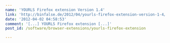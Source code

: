 ```yaml
---
name: 'YOURLS Firefox extension Version 1.4'
link: 'http://binfalse.de/2012/04/yourls-firefox-extension-version-1-4/'
date: '2012-04-02 04:58:53'
comment: '[...] YOURLS Firefox extension [...]'
post_id: /software/browser-extensions/yourls-firefox-extension

---
```



